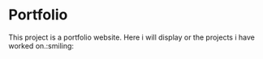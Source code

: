 # Portfolio
This project is a portfolio website.
Here i will display or the projects i have worked on.:smiling:
